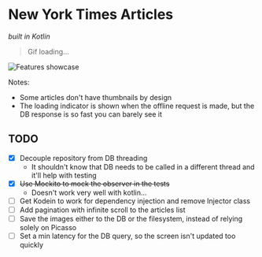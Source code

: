 # New York Times Articles

_built in Kotlin_

> Gif loading...

![Features showcase](https://thumbs.gfycat.com/DimwittedWholeAmphibian-size_restricted.gif)

Notes:
- Some articles don't have thumbnails by design
- The loading indicator is shown when the offline request is made, but the DB response is so fast you can barely see it

## TODO
- [x] Decouple repository from DB threading
   - It shouldn't know that DB needs to be called in a different thread and it'll help with testing
- [x] ~~Use Mockito to mock the observer in the tests~~
   - Doesn't work very well with kotlin...
- [ ] Get Kodein to work for dependency injection and remove Injector class
- [ ] Add pagination with infinite scroll to the articles list
- [ ] Save the images either to the DB or the filesystem, instead of relying solely on Picasso
- [ ] Set a min latency for the DB query, so the screen isn't updated too quickly
